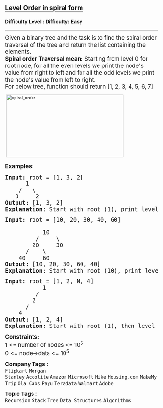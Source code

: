 <h2><a href="https://www.geeksforgeeks.org/problems/level-order-traversal-in-spiral-form/1">Level Order in spiral form</a></h2><h3>Difficulty Level : Difficulty: Easy</h3><hr><div class="problems_problem_content__Xm_eO"><p><span style="font-size: 14pt;">Given a binary tree and the task is to find the spiral order traversal of the tree and return the list containing the elements.<br><strong style="font-family: -apple-system, BlinkMacSystemFont, 'Segoe UI', Roboto, Oxygen, Ubuntu, Cantarell, 'Open Sans', 'Helvetica Neue', sans-serif;">Spiral order Traversal mean:</strong><span style="font-family: -apple-system, BlinkMacSystemFont, 'Segoe UI', Roboto, Oxygen, Ubuntu, Cantarell, 'Open Sans', 'Helvetica Neue', sans-serif;"> Starting from level 0 for root node, for all the even levels we print the node's value from right to left and for all the odd levels we print the node's value from left to right.</span><span style="font-family: -apple-system, BlinkMacSystemFont, 'Segoe UI', Roboto, Oxygen, Ubuntu, Cantarell, 'Open Sans', 'Helvetica Neue', sans-serif;"> <br></span><span style="font-family: -apple-system, BlinkMacSystemFont, 'Segoe UI', Roboto, Oxygen, Ubuntu, Cantarell, 'Open Sans', 'Helvetica Neue', sans-serif;">For below tree, function should return [1, 2, 3, 4, 5, 6, 7]</span></span></p>
<p><span style="font-size: 14pt;"><strong>&nbsp;</strong></span><img src="https://www.geeksforgeeks.org/wp-content/uploads/2009/12/spiral_order.gif" alt="spiral_order" width="386" height="207"></p>
<p><span style="font-size: 14pt;"><strong>Examples:</strong></span></p>
<pre><span style="font-size: 14pt;"><strong>Input: </strong>root = [1, 3, 2]
&nbsp;&nbsp;&nbsp;&nbsp;&nbsp;&nbsp;1
 &nbsp;&nbsp; /&nbsp;&nbsp; \
 &nbsp;&nbsp;3&nbsp;&nbsp;&nbsp;&nbsp; 2
<strong>Output: </strong>[1, 3, 2]<br><strong>Explanation</strong>: Start with root (1), print level 0 (right to left), then level 1 (left to right).</span></pre>
<pre><span style="font-size: 14pt;"><strong>Input: </strong>root = [10, 20, 30, 40, 60]<strong><br></strong>
&nbsp;&nbsp;&nbsp;&nbsp;&nbsp;&nbsp;&nbsp;&nbsp;&nbsp;&nbsp; 10
 &nbsp;&nbsp;&nbsp;&nbsp;&nbsp;&nbsp;&nbsp; /&nbsp;&nbsp;&nbsp;&nbsp; \
 &nbsp;&nbsp;&nbsp;&nbsp;&nbsp;&nbsp; 20&nbsp;&nbsp;&nbsp;&nbsp;&nbsp;30
 &nbsp;&nbsp;&nbsp;&nbsp; /&nbsp;&nbsp;&nbsp; \
 &nbsp;&nbsp; 40&nbsp;&nbsp;&nbsp;&nbsp; 60
<strong>Output: </strong>[10, 20, 30, 60, 40]<br><strong>Explanation</strong>: Start with root (10), print level 0 (right to left), level 1 (left to right), and continue alternating.</span></pre>
<pre><span style="font-size: 14pt;"><strong>Input: </strong>root = [1, 2, N, 4]
 &nbsp;&nbsp;&nbsp;&nbsp;&nbsp;&nbsp;&nbsp;&nbsp;&nbsp; 1
 &nbsp;&nbsp;&nbsp;&nbsp;&nbsp;&nbsp;&nbsp; /&nbsp;&nbsp;&nbsp;&nbsp; 
 &nbsp;&nbsp;&nbsp;&nbsp;&nbsp;&nbsp; 2&nbsp;&nbsp;&nbsp;&nbsp;
 &nbsp;&nbsp;&nbsp;&nbsp; /&nbsp;&nbsp;&nbsp;
 &nbsp;&nbsp; 4&nbsp;&nbsp;&nbsp;&nbsp; 
<strong>Output: </strong>[1, 2, 4]<br><strong>Explanation</strong>: Start with root (1), then level 1 (left to right), then level 2 (right to left).</span></pre>
<p><span style="font-size: 14pt;"><strong>Constraints:</strong><br>1 &lt;= number of nodes &lt;= 10<sup>5</sup><br>0 &lt;= node-&gt;data &lt;= 10<sup>5</sup></span></p></div><p><span style=font-size:18px><strong>Company Tags : </strong><br><code>Flipkart</code>&nbsp;<code>Morgan Stanley</code>&nbsp;<code>Accolite</code>&nbsp;<code>Amazon</code>&nbsp;<code>Microsoft</code>&nbsp;<code>Hike</code>&nbsp;<code>Housing.com</code>&nbsp;<code>MakeMyTrip</code>&nbsp;<code>Ola Cabs</code>&nbsp;<code>Payu</code>&nbsp;<code>Teradata</code>&nbsp;<code>Walmart</code>&nbsp;<code>Adobe</code>&nbsp;<br><p><span style=font-size:18px><strong>Topic Tags : </strong><br><code>Recursion</code>&nbsp;<code>Stack</code>&nbsp;<code>Tree</code>&nbsp;<code>Data Structures</code>&nbsp;<code>Algorithms</code>&nbsp;